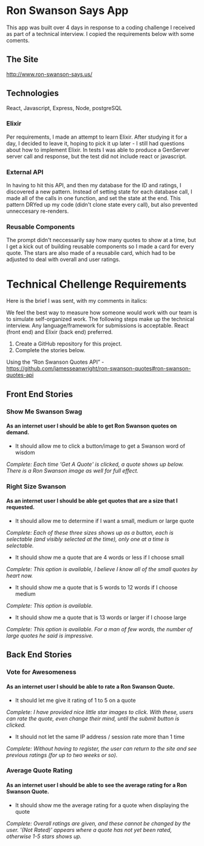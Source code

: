 # Ron Swanson Says App
This app was built over 4 days in response to a coding challenge I received as part of a technical interview. I copied the requirements below with some coments.

## The Site
http://www.ron-swanson-says.us/
## Technologies 
React, Javascript, Express, Node, postgreSQL
### Elixir
Per requirements, I made an attempt to learn Elixir. After studying it for a day, I decided to leave it, hoping to pick it up later - I still had questions about how to implement Elixir. In tests I was able to produce a GenServer server call and response, but the test did not include react or javascript.
### External API
In having to hit this API, and then my database for the ID and ratings, I discovered a new pattern.
Instead of setting state for each database call, I made all of the calls in one function, and set the state at the end. This pattern DRYed up my code (didn't clone state every call), but also prevented unneccesary re-renders.
### Reusable Components
The prompt didn't neccessarily say how many quotes to show at a time, but I get a kick out of building reusable components so I made a card for every quote. The stars are also made of a reusabile card, which had to be adjusted to deal with overall and user ratings. 

# Technical Chellenge Requirements
Here is the brief I was sent, with my comments in italics:

We feel the best way to measure how someone would work with our team is to simulate self-organized work. The following steps make up the technical interview. Any language/framework for submissions is acceptable. React (front end) and Elixir (back end) preferred.

1. Create a GitHub repository for this project.
2. Complete the stories below.

Using the “Ron Swanson Quotes API” - https://github.com/jamesseanwright/ron-swanson-quotes#ron-swanson-quotes-api

## Front End Stories
### Show Me Swanson Swag
#### As an internet user I should be able to get Ron Swanson quotes on demand.

+ It should allow me to click a button/image to get a Swanson word of wisdom

*Complete: Each time 'Get A Quote' is clicked, a quote shows up below. There is a Ron Swanson image as well for full effect.*

### Right Size Swanson
#### As an internet user I should be able get quotes that are a size that I requested.

+ It should allow me to determine if I want a small, medium or large quote

*Complete: Each of these three sizes shows up as a button, each is selectable (and visibly selected at the time), only one at a time is selectable.*

+ It should show me a quote that are 4 words or less if I choose small

*Complete: This option is available, I believe I know all of the small quotes by heart now.*

+ It should show me a quote that is 5 words to 12 words if I choose medium

*Complete: This option is available.*

+ It should show me a quote that is 13 words or larger if I choose large

*Complete: This option is available. For a man of few words, the number of large quotes he said is impressive.*

## Back End Stories
### Vote for Awesomeness
#### As an internet user I should be able to rate a Ron Swanson Quote.

+ It should let me give it rating of 1 to 5 on a quote

*Complete: I have provided nice little star images to click. With these, users can rate the quote, even change their mind, until the submit button is clicked.*

+ It should not let the same IP address / session rate more than 1 time

*Complete: Without having to register, the user can return to the site and see previous ratings (for up to two weeks or so).*

### Average Quote Rating
#### As an internet user I should be able to see the average rating for a Ron Swanson Quote.

+ It should show me the average rating for a quote when displaying the quote

*Complete: Overall ratings are given, and these cannot be changed by the user. '(Not Rated)' appears where a quote has not yet been rated, otherwise 1-5 stars shows up.*
